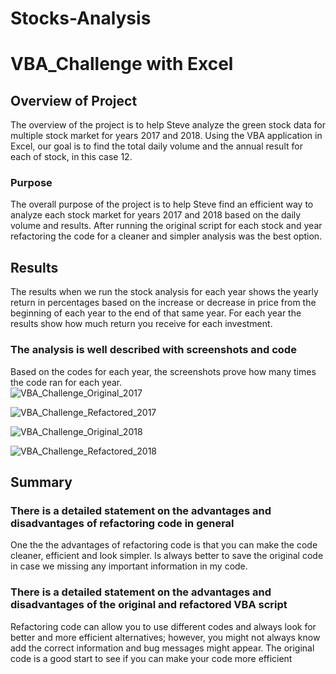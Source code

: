 # Stocks-Analysis

# VBA_Challenge with Excel

## Overview of Project
The overview of the project is to help Steve analyze the green stock data for multiple stock market for years 2017 and 2018. Using the VBA application in Excel, our goal is to find the total daily volume and the annual result for each of stock, in this case 12.

### Purpose
The overall purpose of the project is to help Steve find an efficient way to analyze each stock market for years 2017 and 2018 based on the daily volume and results. After running the original script for each stock and year refactoring the code for a cleaner and simpler analysis was the best option. 

## Results
The results when we run the stock analysis for each year shows the yearly return in percentages based on the increase or decrease in price from the beginning of each year to the end of that same year. For each year the results show how much return you receive for each investment.

### The analysis is well described with screenshots and code

Based on the codes for each year, the screenshots prove how many times the code ran for each year.   
![VBA_Challenge_Original_2017](https://user-images.githubusercontent.com/107222716/175464950-6a820e81-29e7-4d4e-9bea-5f30356424d9.png)

![VBA_Challenge_Refactored_2017](https://user-images.githubusercontent.com/107222716/175465001-3059645e-f6ea-4e8e-b265-1a009fbcda66.png)

![VBA_Challenge_Original_2018](https://user-images.githubusercontent.com/107222716/175465019-fbe7a1c3-3bf7-424a-b46b-a0a64b95d1fe.png)

![VBA_Challenge_Refactored_2018](https://user-images.githubusercontent.com/107222716/175465048-3c003e2c-d1ae-483c-b4a5-049c830850f2.png)


## Summary  

### There is a detailed statement on the advantages and disadvantages of refactoring code in general 
One the the advantages of refactoring code is that you can make the code cleaner, efficient and look simpler. Is always better to save the original code in case we missing any important information in my code. 

### There is a detailed statement on the advantages and disadvantages of the original and refactored VBA script
Refactoring code can allow you to use different codes and always look for better and more efficient alternatives; however, you might not always know add the correct information and bug messages might appear. The original code is a good start to see if you can make your code more efficient
